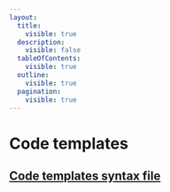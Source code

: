 ```yaml
---
layout:
  title:
    visible: true
  description:
    visible: false
  tableOfContents:
    visible: true
  outline:
    visible: true
  pagination:
    visible: true
---
```


# Code templates

## [Code templates syntax file](https://drive.google.com/open?id=1o-C4DBuKNXqMQVP99gkK1Es-lcDNs7sT\&usp=drive\_fs)
